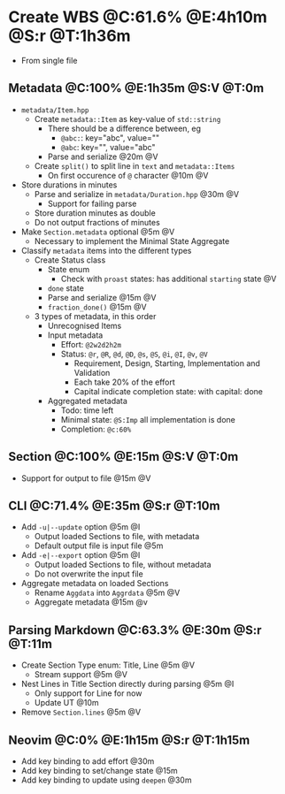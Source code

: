 # Create WBS @C:61.6% @E:4h10m @S:r @T:1h36m

* From single file

## Metadata @C:100% @E:1h35m @S:V @T:0m

* `metadata/Item.hpp`
    * Create `metadata::Item` as key-value of `std::string`
        * There should be a difference between, eg
            * `@abc:`: key="abc", value=""
            * `@abc`:  key="",    value="abc"
        * Parse and serialize @20m @V
    * Create `split()` to split line in `text` and `metadata::Items`
        * On first occurence of `@` character @10m @V
* Store durations in minutes
    * Parse and serialize in `metadata/Duration.hpp` @30m @V
        * Support for failing parse
    * Store duration minutes as double
    * Do not output fractions of minutes
* Make `Section.metadata` optional @5m @V
    * Necessary to implement the Minimal State Aggregate
* Classify `metadata` items into the different types
    * Create Status class
        * State enum
            * Check with `proast` states: has additional `starting` state @V
        * `done` state
        * Parse and serialize @15m @V
        * `fraction_done()` @15m @V
    * 3 types of metadata, in this order
        * Unrecognised Items
        * Input metadata
            * Effort: `@2w2d2h2m`
            * Status: `@r`, `@R`, `@d`, `@D`, `@s`, `@S`, `@i`, `@I`, `@v`, `@V`
                * Requirement, Design, Starting, Implementation and Validation
                * Each take 20% of the effort
                * Capital indicate completion state: with capital: done
        * Aggregated metadata
            * Todo: time left
            * Minimal state: `@S:Imp` all implementation is done
            * Completion: `@c:60%`

## Section @C:100% @E:15m @S:V @T:0m

* Support for output to file @15m @V

## CLI @C:71.4% @E:35m @S:r @T:10m

* Add `-u|--update` option @5m @I
    * Output loaded Sections to file, with metadata
    * Default output file is input file @5m
* Add `-e|--export` option @5m @I
    * Output loaded Sections to file, without metadata
    * Do not overwrite the input file
* Aggregate metadata on loaded Sections
    * Rename `Aggdata` into `Aggrdata` @5m @V
    * Aggregate metadata @15m @v

## Parsing Markdown @C:63.3% @E:30m @S:r @T:11m

* Create Section Type enum: Title, Line @5m @V
    * Stream support @5m @V
* Nest Lines in Title Section directly during parsing @5m @I
    * Only support for Line for now
    * Update UT @10m
* Remove `Section.lines` @5m @V

## Neovim @C:0% @E:1h15m @S:r @T:1h15m

* Add key binding to add effort @30m
* Add key binding to set/change state @15m
* Add key binding to update using `deepen` @30m

